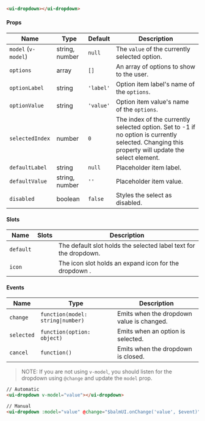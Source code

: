 ```html
<ui-dropdown></ui-dropdown>
```

#### Props

| Name                | Type           | Default   | Description                                                                                                                                      |
| ------------------- | -------------- | --------- | ------------------------------------------------------------------------------------------------------------------------------------------------ |
| `model` (`v-model`) | string, number | `null`    | The `value` of the currently selected option.                                                                                                    |
| `options`           | array          | `[]`      | An array of options to show to the user.                                                                                                         |
| `optionLabel`       | string         | `'label'` | Option item label's name of the `options`.                                                                                                       |
| `optionValue`       | string         | `'value'` | Option item value's name of the `options`.                                                                                                       |
| `selectedIndex`     | number         | `0`       | The index of the currently selected option. Set to -1 if no option is currently selected. Changing this property will update the select element. |
| `defaultLabel`      | string         | `null`    | Placeholder item label.                                                                                                                          |
| `defaultValue`      | string, number | `''`      | Placeholder item value.                                                                                                                          |
| `disabled`          | boolean        | `false`   | Styles the select as disabled.                                                                                                                   |

#### Slots

| Name      | Slots | Description                                                      |
| --------- | ----- | ---------------------------------------------------------------- |
| `default` |       | The default slot holds the selected label text for the dropdown. |
| `icon`    |       | The icon slot holds an expand icon for the dropdown .            |

#### Events

| Name       | Type                              | Description                               |
| ---------- | --------------------------------- | ----------------------------------------- |
| `change`   | `function(model: string\|number)` | Emits when the dropdown value is changed. |
| `selected` | `function(option: object)`        | Emits when an option is selected.         |
| `cancel`   | `function()`                      | Emits when the dropdown is closed.        |

> NOTE: If you are not using `v-model`, you should listen for the dropdown using `@change` and update the `model` prop.

```html
// Automatic
<ui-dropdown v-model="value"></ui-dropdown>

// Manual
<ui-dropdown :model="value" @change="$balmUI.onChange('value', $event)"></ui-dropdown>
```
